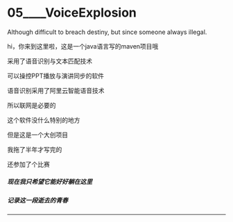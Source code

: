 # 05____VoiceExplosion

Although difficult to breach destiny, but since someone always illegal.



hi，你来到这里啦，这是一个java语言写的maven项目哦

采用了语音识别与文本匹配技术

可以操控PPT播放与演讲同步的软件

语音识别采用了阿里云智能语音技术

所以联网是必要的

这个软件没什么特别的地方

但是这是一个大创项目

我拖了半年才写完的

还参加了个比赛

##### 现在我只希望它能好好躺在这里

##### 记录这一段逝去的青春

--------------------------------------------
